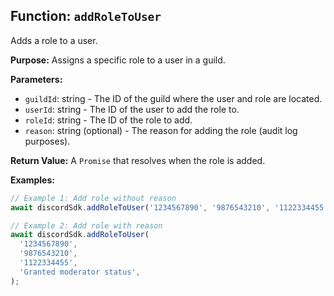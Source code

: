 ## Function: `addRoleToUser`

Adds a role to a user.

**Purpose:**
Assigns a specific role to a user in a guild.

**Parameters:**

- `guildId`: string - The ID of the guild where the user and role are located.
- `userId`: string - The ID of the user to add the role to.
- `roleId`: string - The ID of the role to add.
- `reason`: string (optional) - The reason for adding the role (audit log purposes).

**Return Value:**
A `Promise` that resolves when the role is added.

**Examples:**

```typescript
// Example 1: Add role without reason
await discordSdk.addRoleToUser('1234567890', '9876543210', '1122334455');

// Example 2: Add role with reason
await discordSdk.addRoleToUser(
  '1234567890',
  '9876543210',
  '1122334455',
  'Granted moderator status',
);
```
